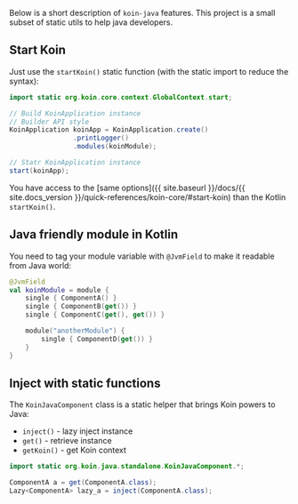 
Below is a short description of `koin-java` features. This project is a small subset of static utils to help java developers.

## Start Koin

Just use the `startKoin()` static function (with the static import to reduce the syntax):

```java
import static org.koin.core.context.GlobalContext.start;

// Build KoinApplication instance
// Builder API style
KoinApplication koinApp = KoinApplication.create()
                .printLogger()
                .modules(koinModule);

// Statr KoinApplication instance
start(koinApp);
```

You have access to the [same options]({{ site.baseurl }}/docs/{{ site.docs_version }}/quick-references/koin-core/#start-koin) than the Kotlin `startKoin()`.

## Java friendly module in Kotlin

You need to tag your module variable with `@JvmField` to make it readable from Java world:

```kotlin
@JvmField
val koinModule = module {
    single { ComponentA() }
    single { ComponentB(get()) }
    single { ComponentC(get(), get()) }

    module("anotherModule") {
        single { ComponentD(get()) }
    }
}
```

## Inject with static functions

The `KoinJavaComponent` class is a static helper that brings Koin powers to Java:

* `inject()` - lazy inject instance
* `get()` - retrieve instance
* `getKoin()` - get Koin context

```java
import static org.koin.java.standalone.KoinJavaComponent.*;

ComponentA a = get(ComponentA.class);
Lazy<ComponentA> lazy_a = inject(ComponentA.class);
```
